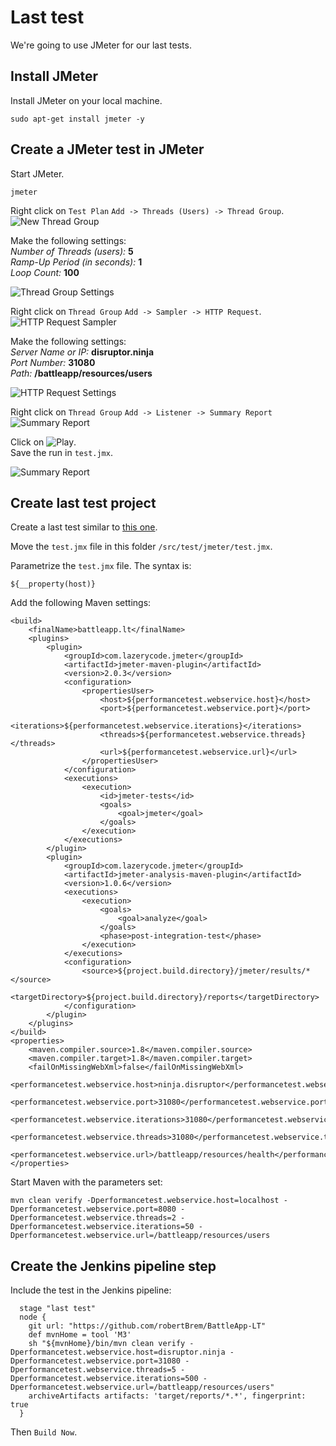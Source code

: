# Last test
We're going to use JMeter for our last tests.

## Install JMeter
Install JMeter on your local machine.
```
sudo apt-get install jmeter -y
```

## Create a JMeter test in JMeter
Start JMeter.
```
jmeter
```
Right click on `Test Plan` `Add -> Threads (Users) -> Thread Group`.  
![New Thread Group](images/jmeter_thread_group.png)

Make the following settings:  
*Number of Threads (users):* **5**  
*Ramp-Up Period (in seconds):* **1**  
*Loop Count:* **100**  

![Thread Group Settings](images/thread_group_settings.png)

Right click on `Thread Group` `Add -> Sampler -> HTTP Request`.  
![HTTP Request Sampler](images/http_sampler.png)

Make the following settings:  
*Server Name or IP:* **disruptor.ninja**  
*Port Number:* **31080**  
*Path:* **/battleapp/resources/users**  

![HTTP Request Settings](images/http_request_settings.png)

Right click on `Thread Group` `Add -> Listener -> Summary Report`  
![Summary Report](images/summary_listener.png)

Click on ![Play](images/jmeter_play.png).  
Save the run in `test.jmx`.

![Summary Report](images/summary_report.png)

## Create last test project
Create a last test similar to [this one](https://github.com/robertBrem/BattleApp-LT).

Move the `test.jmx` file in this folder `/src/test/jmeter/test.jmx`.  

Parametrize the `test.jmx` file. The syntax is:
```
${__property(host)}
```

Add the following Maven settings:
```
<build>
    <finalName>battleapp.lt</finalName>
    <plugins>
        <plugin>
            <groupId>com.lazerycode.jmeter</groupId>
            <artifactId>jmeter-maven-plugin</artifactId>
            <version>2.0.3</version>
            <configuration>
                <propertiesUser>
                    <host>${performancetest.webservice.host}</host>
                    <port>${performancetest.webservice.port}</port>
                    <iterations>${performancetest.webservice.iterations}</iterations>
                    <threads>${performancetest.webservice.threads}</threads>
                    <url>${performancetest.webservice.url}</url>
                </propertiesUser>
            </configuration>
            <executions>
                <execution>
                    <id>jmeter-tests</id>
                    <goals>
                        <goal>jmeter</goal>
                    </goals>
                </execution>
            </executions>
        </plugin>
        <plugin>
            <groupId>com.lazerycode.jmeter</groupId>
            <artifactId>jmeter-analysis-maven-plugin</artifactId>
            <version>1.0.6</version>
            <executions>
                <execution>
                    <goals>
                        <goal>analyze</goal>
                    </goals>
                    <phase>post-integration-test</phase>
                </execution>
            </executions>
            <configuration>
                <source>${project.build.directory}/jmeter/results/*</source>
                <targetDirectory>${project.build.directory}/reports</targetDirectory>
            </configuration>
        </plugin>
    </plugins>
</build>
<properties>
    <maven.compiler.source>1.8</maven.compiler.source>
    <maven.compiler.target>1.8</maven.compiler.target>
    <failOnMissingWebXml>false</failOnMissingWebXml>
    <performancetest.webservice.host>ninja.disruptor</performancetest.webservice.host>
    <performancetest.webservice.port>31080</performancetest.webservice.port>
    <performancetest.webservice.iterations>31080</performancetest.webservice.iterations>
    <performancetest.webservice.threads>31080</performancetest.webservice.threads>
    <performancetest.webservice.url>/battleapp/resources/health</performancetest.webservice.url>
</properties>
```

Start Maven with the parameters set:
```
mvn clean verify -Dperformancetest.webservice.host=localhost -Dperformancetest.webservice.port=8080 -Dperformancetest.webservice.threads=2 -Dperformancetest.webservice.iterations=50 -Dperformancetest.webservice.url=/battleapp/resources/users
```

## Create the Jenkins pipeline step
Include the test in the Jenkins pipeline:
```
  stage "last test"
  node {
    git url: "https://github.com/robertBrem/BattleApp-LT"
    def mvnHome = tool 'M3'
    sh "${mvnHome}/bin/mvn clean verify -Dperformancetest.webservice.host=disruptor.ninja -Dperformancetest.webservice.port=31080 -Dperformancetest.webservice.threads=5 -Dperformancetest.webservice.iterations=500 -Dperformancetest.webservice.url=/battleapp/resources/users"
    archiveArtifacts artifacts: 'target/reports/*.*', fingerprint: true
  }
```

Then `Build Now`.
